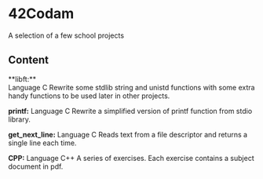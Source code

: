 # 42Codam
A selection of a few school projects

## Content
<p>**libft:** <br>
Language C
Rewrite some stdlib string and unistd functions with some extra handy functions to be used later in other projects.

**printf:**
Language C
Rewrite a simplified version of printf function from stdio library.

**get_next_line:**
Language C
Reads text from a file descriptor and returns a single line each time.

**CPP:**
Language C++
A series of exercises.
Each exercise contains a subject document in pdf.
